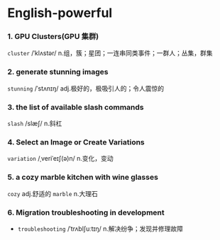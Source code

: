 # English-powerful

### 1. GPU Clusters(GPU 集群)
`cluster` /ˈklʌstər/ n.组，簇；星团；一连串同类事件；一群人；丛集，群集
### 2. generate stunning images
`stunning` /ˈstʌnɪŋ/ adj.极好的，极吸引人的；令人震惊的
### 3. the list of available slash commands
`slash` /slæʃ/ n.斜杠
### 4. Select an Image or Create Variations
`variation` /ˌveriˈeɪʃ(ə)n/ n.变化，变动
### 5. a cozy marble kitchen with wine glasses
`cozy` adj.舒适的
`marble` n.大理石
### 6. Migration troubleshooting in development
- `troubleshooting` /ˈtrʌblʃuːtɪŋ/ n.解决纷争；发现并修理故障

